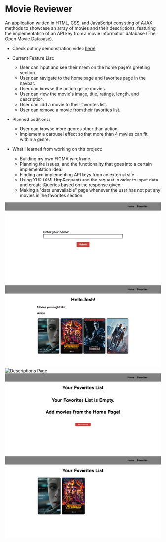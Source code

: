 # Movie Reviewer

An application written in HTML, CSS, and JavaScript consisting of AJAX methods to showcase an array of movies and their descriptions,
featuring the implementation of an API key from a movie information database (The Open Movie Database).

* Check out my demonstration video [here!](https://drive.google.com/file/d/1uayOPgz3RvMtt8uw6Gs2WeJOnyoI5GSk/view?usp=sharing)

* Current Feature List:
  * User can input and see their naem on the home page's greeting section.
  * User can navigate to the home page and favorites page in the navbar.
  * User can browse the action genre movies.
  * User can view the movie's image, title, ratings, length, and description.
  * User can add a movie to their favorites list.
  * User can remove a movie from their favorites list.

* Planned additions:
  * User can browse more genres other than action.
  * Implement a carousel effect so that more than 4 movies can fit within a genre.

* What I learned from working on this project:
  * Building my own FIGMA wireframe.
  * Planning the issues, and the functionality that goes into a certain implementation idea.
  * Finding and implementing API keys from an external site.
  * Using XHR (XMLHttpRequest) and the request in order to input data and create jQueries based on the response given.
  * Making a "data unavailable" page whenever the user has not put any movies in the favorites section.

![Login Page](/images/ss1.png)
![Home Page](/images/home.png)
![Descriptions Page](images/descriptions.png)
![Empty Favorites Page](/images/emptyfavorites.png)
![Favorites Page](images/favorites.png)
